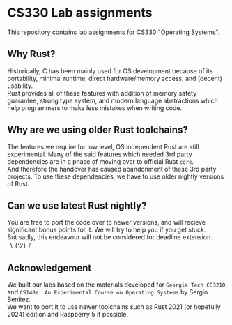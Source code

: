# CS330 Lab assignments

This repository contains lab assignments for CS330 "Operating Systems".

## Why Rust?

Historically, C has been mainly used for OS development because of its portability,
minimal runtime, direct hardware/memory access, and (decent) usability.  
Rust provides all of these features with addition of memory safety guarantee,
strong type system, and modern language abstractions
which help programmers to make less mistakes when writing code.

## Why are we using older Rust toolchains?

The features we require for low level, OS independent Rust are still experimental.
Many of the said features which needed 3rd party dependencies are in a phase of
moving over to official Rust `core`.  
And therefore the handover has caused abandonment of these 3rd party projects.
To use these dependencies, we have to use older nightly versions of Rust.

## Can we use latest Rust nightly?

You are free to port the code over to newer versions, and will recieve significant 
bonus points for it. We will try to help you if you get stuck.  
But sadly, this endeavour will not be considered for deadline extension. ¯\\\_(ツ)\_/¯

## Acknowledgement

We built our labs based on the materials developed for
`Georgia Tech CS3210` and `CS140e: An Experimental Course on Operating Systems` by Sergio Benitez.  
We want to port it to use newer toolchains such as Rust 2021 (or hopefully 2024) edition and 
Raspberry 5 if possible.
